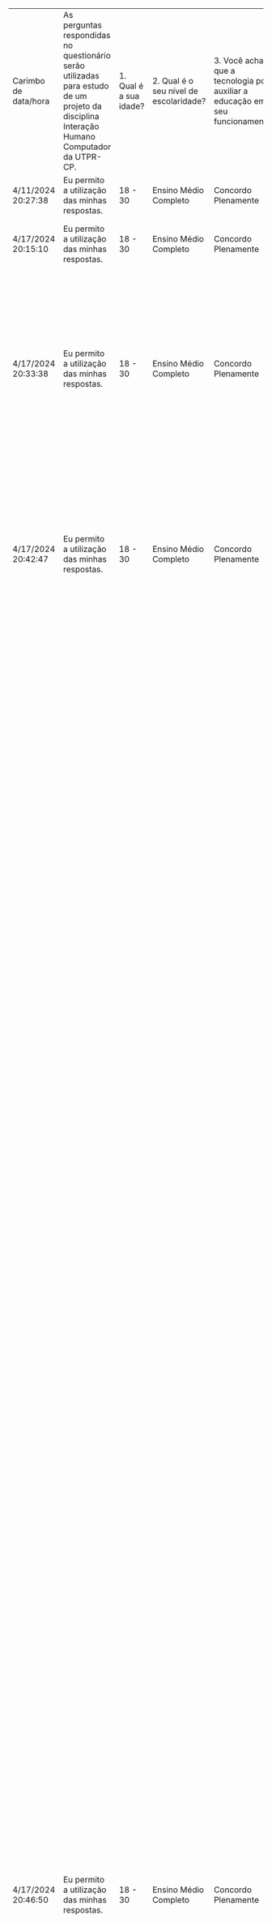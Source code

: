 | | | | | | | | | | | | | |
|-|-|-|-|-|-|-|-|-|-|-|-|-|
|Carimbo de data/hora|As perguntas respondidas no questionário serão utilizadas para estudo de um projeto da disciplina Interação Humano Computador da UTPR-CP.|1. Qual é a sua idade?|2. Qual é o seu nível de escolaridade?|3. Você acha que a tecnologia pode auxiliar a educação em seu funcionamento?|4. O quão profundo você acredita que a tecnologia está inserida na educação:|5. Você apoia a inserção da tecnologia na educação? justifique:|6. Quais tendências emergentes na tecnologia você acredita que terão o maior impacto na educação nos próximos anos?|7. Quais são as principais necessidades ou demandas que você identifica em relação à tecnologia na educação?|8. Quais são os principais obstáculos ou barreiras que impedem uma integração eficaz da tecnologia na educação?|9. Quais critérios você considera mais importantes ao selecionar uma nova tecnologia para uso em sala de aula?|10. Você enxerga algum problema que poderia ser solucionado através da tecnologia?|Se sim, explique baseado em sua opinião, como poderia ser solucionado:|
|4/11/2024 20:27:38|Eu permito a utilização das minhas respostas.|18 - 30|Ensino Médio Completo|Concordo Plenamente|3|sim,ela é das ferramentas mais poderosas |Gamificação|Melhor infraestrutura de tecnologia nas escolas|Falta de financiamento|Facilidade de uso|Sim|Opção 1|
|4/17/2024 20:15:10|Eu permito a utilização das minhas respostas.|18 - 30|Ensino Médio Completo|Concordo Plenamente|4|Sim|Aprendizagem adaptativa|Mais recursos educacionais digitais de qualidade|Falta de financiamento|Alinhamento com os objetivos educacionais, Acessibilidade|Não| |
|4/17/2024 20:33:38|Eu permito a utilização das minhas respostas.|18 - 30|Ensino Médio Completo|Concordo Plenamente|3|Definitivamente, a principal função da tecnologia é facilitar e auxiliar atividades do dia a dia e nada mais justo do que auxiliar ns educação também.|Inteligência artificial na educação|Melhor infraestrutura de tecnologia nas escolas|Falta de financiamento|Alinhamento com os objetivos educacionais, Acessibilidade|Sim|Auxiliar no processo de aprendizagem, a gamificação por exemplo, ajudaria a manter a atenção e o interesse dos alunos para aprender e estudar assuntos que poderiam ser consideradas entediantes sem a presença de uma metodologia inovadora com uso de tecnologia.|
|4/17/2024 20:42:47|Eu permito a utilização das minhas respostas.|18 - 30|Ensino Médio Completo|Concordo Plenamente|3|Sim, a tecnologia fornece um conjunto gigantesco de ferramentas que podem auxiliar de diversas formas a educação em todos os seus aspectos|Inteligência artificial na educação|Melhor infraestrutura de tecnologia nas escolas|Falta de financiamento|Engajamento dos alunos|Sim|Diversos problemas podem ser resolvidos, entre eles a maneira como os estudantes enxergam o conteúdo de forma "chata" e com a implantação das tecnologias poderiam ser aplicadas formas mais dinâmicas e divertidas de se aprender.|
|4/17/2024 20:46:50|Eu permito a utilização das minhas respostas.|18 - 30|Ensino Médio Completo|Concordo Plenamente|1|Apoio muito. A tecnologia manda no mundo e é algo que cresce e atualiza muito rápido, além de ser uma árvore de possibilidades com inúmeras ramificações, onde cada aluno pode explorar o caminho que mais se identifica, cito algumas que eu mais gosto e tenho conhecimento: robótica, onde você não aprende apenas a programar e sim a interligar placas através de jumpers, soldamento dos fios, então além de desenvolvimento de software também desenvolve outras áreas como elétrica; programação front-end onde a além de aprender a desenvolver sistemas e também desenvolve o lado artístico da pessoa pois foca em trabalhar diretamente a interação do software com o usuário, programação back-end que é programação de software mais focado em cálculos e regras de negócio; e também não posso deixar de citar uma das áreas mais importantes na tecnologia atualmente é a Inteligência Artificial, que é a evolução da ciência de dados, tendo como arquitetura matemática e cálculo de matrizes, porém o foco da IA é a ciência do dado e dado também é uma das coisas mais valiosas do mundo, juntando com tecnologia se torna o poderoso chefão e está substituindo muitos trabalhos manuais rapidamente e com eficácia, cada segundo que passa está melhor, isso obviamente vai diminuir as opções de empregos e cargos: "A IA tem o potencial de automatizar muitas tarefas atualmente realizadas por humanos. Isso pode levar à perda de empregos em algumas áreas, como manufatura, serviços e atendimento ao cliente. De acordo com um relatório do Fórum Econômico Mundial, até 85 milhões de empregos podem ser perdidos para a automação até 2030". Trabalhar esse interesse do aluno em alguma ramificação de tecnologia é um dos pontos principais da educação pois incentiva o estudante a estudar cada vez mais e com interesse, então ele vai aprender e não só memorizar temporariamente pra fazer uma prova no final que vai definir se ele é bom ou não naquilo. Tem que estar claro que o universo da tecnologia tem possibilidades infinitas, literalmente. Podemos estar programando uma solução de software que é focada no ramo de medicina, advocacia, e literalmente QUALQUER assunto existente na terra, então trabalhar com o que você ama se torna cada vez mais possível independente do que seja, além de ser fácil trocar e explorar assuntos diferentes, pois uma vez sabendo a ferramenta tecnológica se aplica a vários e vários assuntos diferentes pensando em solução de software. Inclusive uma área que a inteligência artificial irá avançar muitas coisas em pouco tempo é a medicina: “A IA pode ser de grande valia em estudos epidemiológicos, ao ajudar a identificar os fatores de risco associados a doenças tropicais tendo em vista à sua capacidade de analisar grandes conjuntos de dados obtidos a partir de prontuários dos pacientes e de dados ambientais e geográficos”, destaca a Dra. Torres. Um ponto fortíssimo a se levar em consideração é que se você por acaso escolhe ser um engenheiro de I.A. pela grana que isso vai te proporcionar, porém você ama medicina, você pode desenvolver inteligência artificial pra aplicar seu uso em medicina, você tem que ensinar a I.A. sobre a medicina antes de substituí-la por um médico, então é necessário um médico do lado para fazer esse tratamento de dados.|Inteligência artificial na educação|Melhor infraestrutura de tecnologia nas escolas|Resistência cultural|Alinhamento com os objetivos educacionais, Custo|Sim| Não só um, como qualquer problema possível pode ser solucionado com tecnologia. Cada software entrega um valor para seu usuário, desde interação, passa-tempos, facilitar a informação como por exemplo os aplicativos que informam tudo sobre os pontos de transporte públicos te poupando tempo e te entregando uma informação de maneira fácil, e cá entre nós, tempo é a coisa mais valiosa da vida. Eu poderia citar mil e um problemas que foram resolvidos por softwares, mas algo inovador deixa pra próxima pessoa responder pq eu gastei todo meu QI na pergunta 5 kkkkkkkkk boa noite.|
|4/17/2024 20:58:20|Eu permito a utilização das minhas respostas.|18 - 30|Ensino Médio Completo|Concordo Plenamente|5|Sim, pois com ela temos ferramentas ricas em conhecimento e variedade de conteúdo, facilitando a vida dos estudantes e proporcionando diversas maneiras de aprendizagem.|Inteligência artificial na educação|Melhor infraestrutura de tecnologia nas escolas|Falta de financiamento|Facilidade de uso, Engajamento dos alunos, Acessibilidade|Não| |
|4/17/2024 21:17:56|Eu permito a utilização das minhas respostas.|18 - 30|Ensino Médio Completo|Concordo Plenamente|4|Sim, a inserção da tecnologia na educação torna a educação muito mais inclusiva e empolgante |Realidade virtual e aumentada|Todos acima|Resistência cultural|Alinhamento com os objetivos educacionais, Engajamento dos alunos, Acessibilidade|Sim|Acompanhamento do aluno após o fim da aula |
|4/17/2024 21:58:32|Eu permito a utilização das minhas respostas.|18 - 30|Ensino Médio Completo|Concordo Plenamente|2|Com certeza, hoje já não faz mais sentido nos apoiar compleramente em livros e cadernos, num mundo onde existe uma gama de informações tão abssurda que já não pode mais ser representada ou desenvolvida plenamente só com papel e caneta.|Aprendizagem adaptativa|Melhor infraestrutura de tecnologia nas escolas|Falta de treinamento adequado para professores|Facilidade de uso, Acessibilidade|Sim| |
|4/17/2024 22:50:14|Eu permito a utilização das minhas respostas.|18 - 30|Ensino Superior Completo|Concordo Plenamente|3|Sim, a tecnologia utilizada de maneira adequada é um forte aliado da educação |Aprendizagem adaptativa|Melhor infraestrutura de tecnologia nas escolas|Falta de financiamento|Facilidade de uso, Alinhamento com os objetivos educacionais, Acessibilidade, Custo|Não| |
|4/17/2024 23:18:53|Eu permito a utilização das minhas respostas.|30 - 60|Ensino Superior Completo|Concordo Plenamente|2|Apoio, porque o uso de TDICs pode facilitar a aprendizagem dos alunos, tornando o ensino mais significativo e prazeroso. |Inteligência artificial na educação|Melhor infraestrutura de tecnologia nas escolas|Falta de financiamento|Facilidade de uso, Alinhamento com os objetivos educacionais, Acessibilidade|Sim|A tecnologia torna a vida do homem mais fácil e mais prática. Hoje em dia a tecnologia está presente em nosso dia a dia. Um exemplo de uso de tecnologia para produzir ciência e solucionar questões sobre a origem e expansão do Universo é o telescópio espacial James Weeb. |
|4/17/2024 23:28:29|Eu permito a utilização das minhas respostas.|30 - 60|Ensino Superior Completo|Concordo Plenamente|5|Sim. A tecnologia auxilia  e muito para o processo de ensino e de aprendizagem.|Gamificação|Melhor infraestrutura de tecnologia nas escolas|Falta de treinamento adequado para professores|Alinhamento com os objetivos educacionais, Engajamento dos alunos, Acessibilidade|Não|A tecnologia puramente não resolve problemas, mas sim o desenvolvimento de pesquisas e projetos por meio da Tecnologia.|
|4/18/2024 20:49:17|Eu permito a utilização das minhas respostas.|18 - 30|Ensino Médio Completo|Concordo Plenamente|4|Claro! As inúmeras formas que a tecnologia pode ser inserida na educação podem auxiliar e aumentar o aprendizado do aluno.|Inteligência artificial na educação|Desenvolvimento de habilidades digitais entre os alunos|Falta de financiamento|Facilidade de uso, Alinhamento com os objetivos educacionais, Engajamento dos alunos, Acessibilidade|Sim|Como aluno eu acho que o sistema de chamada e muito lento e ultrapassado, creio que se alguma forma de agilizar ou facilitar o processo de presença na aula fosse incrementada deixaria vários alunos (e professores) satisfeitos.|
